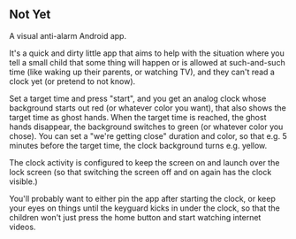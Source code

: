 ## Not Yet

A visual anti-alarm Android app.

It's a quick and dirty little app that aims to help with the situation where you tell a small child that some thing will happen
or is allowed at such-and-such time (like waking up their parents, or watching TV), and they can't read a clock yet (or pretend to
not know). 

Set a target time and press "start", and you get an analog clock whose background starts out red (or whatever color you want), that
also shows the target time as ghost hands. When the target time is reached, the ghost hands disappear, the background switches
to green (or whatever color you chose). You can set a "we're getting close" duration and color, so that e.g. 5 minutes before the
target time, the clock background turns e.g. yellow.

The clock activity is configured to keep the screen on and launch over the lock screen (so that switching the screen off and on
again has the clock visible.) 

You'll probably want to either pin the app after starting the clock, or keep your eyes on things until the keyguard kicks in under
the clock, so that the children won't just press the home button and start watching internet videos.
